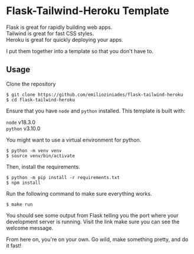# Flask-Tailwind-Heroku Template

Flask is great for rapidly building web apps.  
Tailwind is great for fast CSS styles.  
Heroku is great for quickly deploying your apps.

I put them together into a template so that you don't have to.

## Usage

Clone the repository

```
$ git clone https://github.com/emilioziniades/flask-tailwind-heroku
$ cd flask-tailwind-heroku
```

Ensure that you have `node` and `python` installed. This template is built with:

`node` v18.3.0  
`python` v3.10.0

You might want to use a virtual environment for python.

```
$ python -m venv venv
$ source venv/bin/activate
```

Then, install the requirements.

```
$ python -m pip install -r requirements.txt
$ npm install
```

Run the following command to make sure everything works.

```
$ make run
```

You should see some output from Flask telling you the port where your development server is running. Visit the link make sure you can see the welcome message.

From here on, you're on your own. Go wild, make something pretty, and do it fast!
